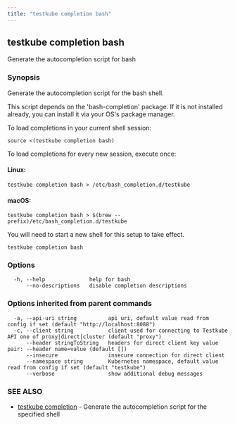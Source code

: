 ```yaml
---
title: "testkube completion bash"
---
```

## testkube completion bash

Generate the autocompletion script for bash

### Synopsis

Generate the autocompletion script for the bash shell.

This script depends on the 'bash-completion' package.
If it is not installed already, you can install it via your OS's package manager.

To load completions in your current shell session:

	source <(testkube completion bash)

To load completions for every new session, execute once:

#### Linux:

	testkube completion bash > /etc/bash_completion.d/testkube

#### macOS:

	testkube completion bash > $(brew --prefix)/etc/bash_completion.d/testkube

You will need to start a new shell for this setup to take effect.


```
testkube completion bash
```

### Options

```
  -h, --help              help for bash
      --no-descriptions   disable completion descriptions
```

### Options inherited from parent commands

```
  -a, --api-uri string          api uri, default value read from config if set (default "http://localhost:8088")
  -c, --client string           client used for connecting to Testkube API one of proxy|direct|cluster (default "proxy")
      --header stringToString   headers for direct client key value pair: --header name=value (default [])
      --insecure                insecure connection for direct client
      --namespace string        Kubernetes namespace, default value read from config if set (default "testkube")
      --verbose                 show additional debug messages
```

### SEE ALSO

* [testkube completion](testkube_completion.md)	 - Generate the autocompletion script for the specified shell

